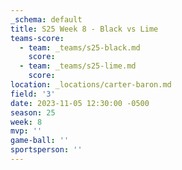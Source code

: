 ```yaml
---
_schema: default
title: S25 Week 8 - Black vs Lime
teams-score:
  - team: _teams/s25-black.md
    score:
  - team: _teams/s25-lime.md
    score:
location: _locations/carter-baron.md
field: '3'
date: 2023-11-05 12:30:00 -0500
season: 25
week: 8
mvp: ''
game-ball: ''
sportsperson: ''
---
```

